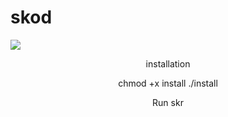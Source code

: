 # skod
<img src="https://i.postimg.cc/QCvn5mHW/imm.jpg"/>
<p align="center">
installation
<p align="center">
chmod +x install
./install
 <p align="center">
 Run
 skr
<p align="center">


